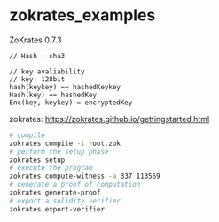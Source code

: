 # zokrates_examples

ZoKrates 0.7.3

```
// Hash : sha3

// key avaliability
// key: 128bit
hash(keykey) == hashedKeykey
Hash(key) == hashedKey
Enc(key, keykey) = encryptedKey  
```

zokrates: https://zokrates.github.io/gettingstarted.html

```sh
# compile
zokrates compile -i root.zok
# perform the setup phase
zokrates setup
# execute the program
zokrates compute-witness -a 337 113569
# generate a proof of computation
zokrates generate-proof
# export a solidity verifier
zokrates export-verifier
```




